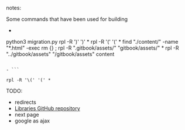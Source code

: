 notes:

Some commands that have been used for building

- ```
python3 migration.py
rpl -R '\)' ')' *
rpl -R '\(' '(' *
find "./content/" -name "*.html" -exec rm {} \;
rpl -R ".gitbook/assets/" "gitbook/assets/" *
rpl -R "../gitbook/assets" "/gitbook/assets" content
```

- ```

rpl -R '\(' '(' *

```

TODO:
- redirects
- [Libraries GitHub repository](https://github.com/pycom/pycom-libraries)
- next page
- google as ajax
